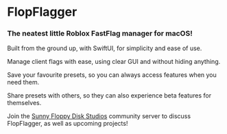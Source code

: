 # FlopFlagger
### The neatest little Roblox FastFlag manager for macOS!
Built from the ground up, with SwiftUI, for simplicity and ease of use.

Manage client flags with ease, using clear GUI and without hiding anything.

Save your favourite presets, so you can always access features when you need them.

Share presets with others, so they can also experience beta features for themselves.

Join the [Sunny Floppy Disk Studios](https://discord.gg/SGGnUUjf7P) community server to discuss FlopFlagger, as well as upcoming projects!
